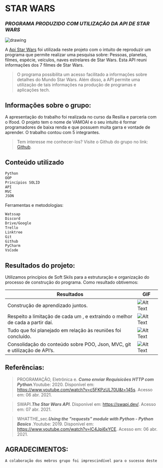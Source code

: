 # STAR WARS
### _PROGRAMA PRODUZIDO COM UTILIZAÇÃO DA API DE STAR WARS_
![drawing](https://upload.wikimedia.org/wikipedia/commons/6/6c/Star_Wars_Logo.svg)

A [Api Star Wars](https://swapi.dev/) foi utilizada neste projeto com o intuito de reproduzir um programa que permite realizar uma pesquisa sobre: Pessoas, planetas, filmes, espécie, veículos, naves estrelares de Star Wars. Esta API reuni informações dos 7 filmes de Star Wars.

> O programa possibilita um acesso facilitado a informações sobre detalhes do Mundo Star Wars. Além disso, a API permite uma utilização de tais informações na produção de programas e aplicações tech.

## Informações sobre o grupo: 

A apresentação do trabalho foi realizada no curso da Resilia e parceria com o Ifood. O projeto tem o nome de VAMOAI e o seu intuito é formar programadores de baixa renda e que possuem muita garra e vontade de aprender. O trabalho contou com 5 integrantes. 

>Tem interesse me conhecer-los? Visite o Github do grupo no link: [ Github](https://linktr.ee/projeto2_API).


## Conteúdo utilizado

```sh
Python
OOP
Princípios SOLID
API
MVC
JSON
```

Ferramentas e metodologias:

```sh
Watssap
Discord
Drive/Google
Trello
Linktree
Git
Github
PyCharm
VsCode
```

## Resultados do projeto:

Utilizamos princípios de Soft Skils para a estruturação e organização do processo de construção do programa. Como resultado obtivemos:

| Resultados | GIF |
| ------ | ------ |
| Construção de aprendizado juntos.| ![Alt Text](https://capricho.abril.com.br/wp-content/uploads/2016/09/grupo-3.gif) |
| Respeito a limitação de cada um , e extraindo o melhor de cada a partir daí. | ![Alt Text](http://25.media.tumblr.com/tumblr_lt0i0s4eO11qihp7jo1_500.gif) |
| Tudo que foi planejado em relação às reuniões foi concluído.| ![Alt Text](http://clubedosgeeks.com.br/wp-content/uploads/2016/01/funcionou.gif) |
| Consolidação do conteúdo sobre POO, Json, MVC, git e  utilização de API’s. |![Alt Text](https://kairasensui.files.wordpress.com/2016/06/harry-potter-gryffindor-comemorando-cheering-victory.gif)|

## Referências:
>PROGRAMAÇÃO, Eletrônica e. ***Como enviar Requisicões HTTP com Python***.Youtube: 2020. Disponível em: <https://www.youtube.com/watch?v=c5FKPzUL70U&t=145s>. Acesso em: 06 abr. 2021.

>SWAPI.***The Star Wars API***. Disponível em: <https://swapi.dev/>. Acesso em: 07 abr. 2021.

>WHATTHE_sec.***Using the "requests" module with Python - Python Basics*** .Youtube: 2019. Disponível em: <https://www.youtube.com/watch?v=lC4Jpi6xYCE>. Acesso em: 06 abr. 2021.


## AGRADECIMENTOS:
```sh
A colaboração dos mebros grupo foi imprescindível para o sucesso deste trabalho. Foi sensacional poder contar com a dedicação de todos! Que este programa traga a alegria para os amantes de Star Wars ou para aqueles que querem conhecer este mundo fantástico!
```

